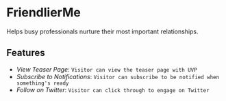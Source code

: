 # FriendlierMe

Helps busy professionals nurture their most important relationships.

## Features

* _View Teaser Page_: `Visitor can view the teaser page with UVP`
* _Subscribe to Notifications_: `Visitor can subscribe to be notified when something's ready`
* _Follow on Twitter_: `Visitor can click through to engage on Twitter`